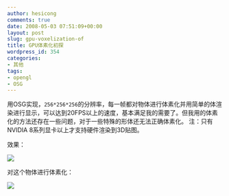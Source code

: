 ```yaml
---
author: hesicong
comments: true
date: 2008-05-03 07:51:09+00:00
layout: post
slug: gpu-voxelization-of
title: GPU体素化初探
wordpress_id: 354
categories:
- 其他
tags:
- opengl
- OSG
---
```


用OSG实现，`256*256*256`的分辨率，每一帧都对物体进行体素化并用简单的体渲染进行显示，可以达到20FPS以上的速度，基本满足我的需要了。但我用的体素化的方法还存在一些问题，对于一些特殊的形体还无法正确体素化。 注：只有NVIDIA 8系列显卡以上才支持硬件渲染到3D贴图。

效果：

[](/images/others/volumetric.jpg)![](/images/others/image/thumb/volumetric.jpg)

对这个物体进行体素化：

[](/images/others/3dsmax.jpg)![](/images/others/image/thumb/3dsmax.jpg)
